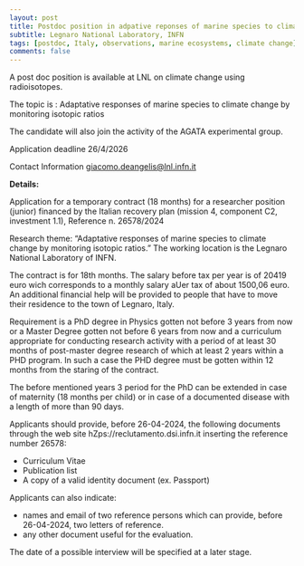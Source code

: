 ```yaml
---
layout: post
title: Postdoc position in adpative reponses of marine species to climate change (Legnaro, Italy)
subtitle: Legnaro National Laboratory, INFN
tags: [postdoc, Italy, observations, marine ecosystems, climate change]
comments: false
---
```

A post doc position is available at LNL on climate change using radioisotopes.

The topic is : Adaptative responses of marine species to climate change by monitoring isotopic ratios

The candidate will also join the activity of the AGATA experimental group.

Application deadline 26/4/2026

Contact Information giacomo.deangelis@lnl.infn.it

**Details:**

Application for a temporary contract (18 months) for a researcher position (junior) financed by the
Italian recovery plan (mission 4, component C2, investment 1.1), Reference n. 26578/2024

Research theme: “Adaptative responses of marine species to climate change by monitoring
isotopic ratios.”
The working location is the Legnaro National Laboratory of INFN.

The contract is for 18th months. The salary before tax per year is of 20419 euro wich corresponds
to a monthly salary aUer tax of about 1500,06 euro. An additional financial help will be provided to
people that have to move their residence to the town of Legnaro, Italy.

Requirement is a PhD degree in Physics gotten not before 3 years from now or a Master Degree
gotten not before 6 years from now and a curriculum appropriate for conducting research activity
with a period of at least 30 months of post-master degree research of which at least 2 years within
a PHD program. In such a case the PHD degree must be gotten within 12 months from the staring
of the contract.

The before mentioned years 3 period for the PhD can be extended in case of maternity (18 months
per child) or in case of a documented disease with a length of more than 90 days.

Applicants should provide, before 26-04-2024, the following documents through the web site
hZps://reclutamento.dsi.infn.it inserting the reference number 26578:
- Curriculum Vitae
- Publication list
- A copy of a valid identity document (ex. Passport)

Applicants can also indicate:
- names and email of two reference persons which can provide, before 26-04-2024, two letters of
reference.
- any other document useful for the evaluation.

The date of a possible interview will be specified at a later stage.
